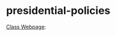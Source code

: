 # presidential-policies

[Class Webpage](https://daffodil-brand-804.notion.site/The-Economics-of-Presidential-Policies-1b152d8e3f6d8081bfcbeb41dcb09895?pvs=4): 
